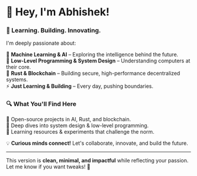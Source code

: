 
# 👋 Hey, I'm Abhishek!  

### 🚀 Learning. Building. Innovating.  

I'm deeply passionate about:  

🧠 **Machine Learning & AI** – Exploring the intelligence behind the future.  
🔬 **Low-Level Programming & System Design** – Understanding computers at their core.  
🦀 **Rust & Blockchain** – Building secure, high-performance decentralized systems.  
⚡ **Just Learning & Building** – Every day, pushing boundaries.  

### 🔍 What You'll Find Here  
🔹 Open-source projects in AI, Rust, and blockchain.  
🔹 Deep dives into system design & low-level programming.  
🔹 Learning resources & experiments that challenge the norm.  

💡 **Curious minds connect!** Let's collaborate, innovate, and build the future.  

---

This version is **clean, minimal, and impactful** while reflecting your passion. Let me know if you want tweaks! 🚀

<!---
Abhisheklearn12/Abhisheklearn12 is a ✨ special ✨ repository because its `README.md` (this file) appears on your GitHub profile.
You can click the Preview link to take a look at your changes.
--->
